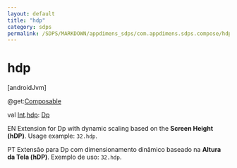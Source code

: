 ```yaml
---
layout: default
title: "hdp"
category: sdps
permalink: /SDPS/MARKDOWN/appdimens_sdps/com.appdimens.sdps.compose/hdp.html
---
```


# hdp

[androidJvm]

@get:[Composable](https://developer.android.com/reference/kotlin/androidx/compose/runtime/Composable.html)

val [Int](https://kotlinlang.org/api/core/kotlin-stdlib/kotlin/-int/index.html).[hdp](hdp.md): [Dp](https://developer.android.com/reference/kotlin/androidx/compose/ui/unit/Dp.html)

EN Extension for Dp with dynamic scaling based on the **Screen Height (hDP)**. Usage example: `32.hdp`.

PT Extensão para Dp com dimensionamento dinâmico baseado na **Altura da Tela (hDP)**. Exemplo de uso: `32.hdp`.